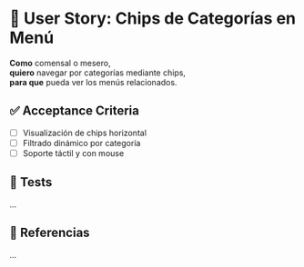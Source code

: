 # 🧾 User Story: Chips de Categorías en Menú

**Como** comensal o mesero,  
**quiero** navegar por categorías mediante chips,  
**para que** pueda ver los menús relacionados.

## ✅ Acceptance Criteria
- [ ] Visualización de chips horizontal
- [ ] Filtrado dinámico por categoría
- [ ] Soporte táctil y con mouse

## 🧪 Tests
...

## 📎 Referencias
...
